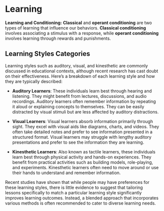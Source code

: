 # Learning

**Learning and Conditioning:** **Classical** and **operant conditioning** are two types of learning that influence our behaviors. **Classical conditioning** involves associating a stimulus with a response, while **operant conditioning** involves learning through rewards and punishments.

## Learning Styles Categories

Learning styles such as auditory, visual, and kinesthetic are commonly discussed in educational contexts, although recent research has cast doubt on their effectiveness. Here’s a breakdown of each learning style and how they are typically described:

* **Auditory Learners**: These individuals learn best through hearing and listening. They might benefit from lectures, discussions, and audio recordings. Auditory learners often remember information by repeating it aloud or explaining concepts to themselves. They can be easily distracted by visual stimuli but are less affected by auditory distractions.

* **Visual Learners**: Visual learners absorb information primarily through sight. They excel with visual aids like diagrams, charts, and videos. They often take detailed notes and prefer to see information presented in a structured format. Visual learners may struggle with lengthy auditory presentations and prefer to see the information they are learning.

* **Kinesthetic Learners**: Also known as tactile learners, these individuals learn best through physical activity and hands-on experiences. They benefit from practical activities such as building models, role-playing, and experiments. Kinesthetic learners often need to move around or use their hands to understand and remember information.

Recent studies have shown that while people may have preferences for these learning styles, there is little evidence to suggest that tailoring lessons specifically to match a particular learning style significantly improves learning outcomes. Instead, a blended approach that incorporates various methods is often recommended to cater to diverse learning needs.
